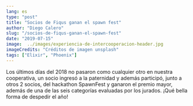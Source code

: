 ```yaml
---
lang: es
type: "post"
title: "Socios de Fiqus ganan el spawn fest"
author: "Diego Calero"
slug: "/socios-de-fiqus-ganan-el-spawn-fest"
date: "2019-07-15"
image:  ../images/experiencia-de-intercooperacion-header.jpg
imageCredits: "Créditos de imagen unsplash"
tags: ["Elixir", "Phoenix"]
---
```


Los últimos días del 2018 no pasaron como cualquier otro en nuestra cooperativa, un socio ingresó a la paternidad y además participó, junto a otros 2 socios, del hackathon SpawnFest y ganaron el premio mayor, además de una de las seis categorías evaluadas por los jurados. ¡Qué bella forma de despedir el año!